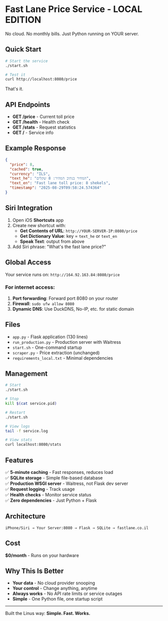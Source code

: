 # Fast Lane Price Service - LOCAL EDITION

No cloud. No monthly bills. Just Python running on YOUR server.

## Quick Start

```bash
# Start the service
./start.sh

# Test it
curl http://localhost:8080/price
```

That's it.

## API Endpoints

- **GET /price** - Current toll price 
- **GET /health** - Health check
- **GET /stats** - Request statistics  
- **GET /** - Service info

## Example Response

```json
{
  "price": 8,
  "cached": true,
  "currency": "ILS",
  "text_he": "המחיר בנתיב המהיר: 8 שקלים",
  "text_en": "Fast lane toll price: 8 shekels",
  "timestamp": "2025-08-29T09:58:24.574364"
}
```

## Siri Integration

1. Open iOS **Shortcuts** app
2. Create new shortcut with:
   - **Get Contents of URL**: `http://YOUR-SERVER-IP:8080/price`
   - **Get Dictionary Value**: key = `text_he` or `text_en` 
   - **Speak Text**: output from above
3. Add Siri phrase: "What's the fast lane price?"

## Global Access

Your service runs on: `http://164.92.163.84:8080/price`

### For internet access:
1. **Port forwarding**: Forward port 8080 on your router
2. **Firewall**: `sudo ufw allow 8080`  
3. **Dynamic DNS**: Use DuckDNS, No-IP, etc. for static domain

## Files

- `app.py` - Flask application (130 lines)
- `run_production.py` - Production server with Waitress
- `start.sh` - One-command startup  
- `scraper.py` - Price extraction (unchanged)
- `requirements_local.txt` - Minimal dependencies

## Management

```bash
# Start
./start.sh

# Stop
kill $(cat service.pid)

# Restart  
./start.sh

# View logs
tail -f service.log

# View stats
curl localhost:8080/stats
```

## Features

✅ **5-minute caching** - Fast responses, reduces load  
✅ **SQLite storage** - Simple file-based database  
✅ **Production WSGI server** - Waitress, not Flask dev server  
✅ **Request logging** - Track usage  
✅ **Health checks** - Monitor service status  
✅ **Zero dependencies** - Just Python + Flask  

## Architecture

```
iPhone/Siri → Your Server:8080 → Flask → SQLite → fastlane.co.il
```

## Cost

**$0/month** - Runs on your hardware

## Why This Is Better

- **Your data** - No cloud provider snooping  
- **Your control** - Change anything, anytime  
- **Always works** - No API rate limits or service outages  
- **Simple** - One Python file, one startup script  

---

Built the Linus way: **Simple. Fast. Works.**